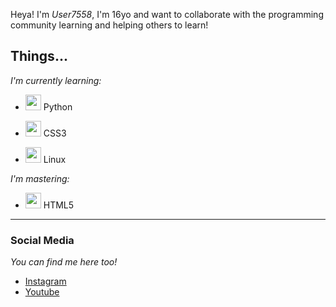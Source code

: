 Heya! I'm _User7558_, I'm 16yo and want to collaborate with the programming community learning and helping others to learn!      


## Things...  

*I'm currently learning:*

* <img src="https://cdn.jsdelivr.net/gh/devicons/devicon/icons/python/python-original.svg" width="25"/> Python 

* <img src="https://cdn.jsdelivr.net/gh/devicons/devicon/icons/css3/css3-original.svg" width="25"/> CSS3

* <img src="https://cdn.jsdelivr.net/gh/devicons/devicon/icons/linux/linux-original.svg" width="25"/> Linux

    
*I'm mastering:*  

* <img src="https://cdn.jsdelivr.net/gh/devicons/devicon/icons/html5/html5-original.svg" width="25"/> HTML5
---

### Social Media
*You can find me here too!*

* [Instagram](https://www.instagram.com/jack.abobora/)
* [Youtube](https://www.youtube.com/channel/UCo8Pa-Rl6zGRckHjnnRKRCA)
